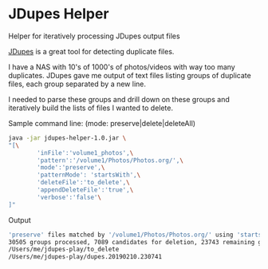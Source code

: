 JDupes Helper
=========================

Helper for iteratively processing JDupes output files

[JDupes](https://github.com/jbruchon/jdupes) is a great tool for detecting duplicate files.

I have a NAS with 10's of 1000's of photos/videos with way too many duplicates.
JDupes gave me output of text files listing groups of duplicate files, each group separated by a new line.

I needed to parse these groups and drill down on these groups and iteratively build
the lists of files I wanted to delete.

Sample command line: (mode: preserve|delete|deleteAll)

```bash
java -jar jdupes-helper-1.0.jar \
"[\
        'inFile':'volume1_photos',\
        'pattern':'/volume1/Photos/Photos.org/',\
        'mode':'preserve',\
        'patternMode': 'startsWith',\
        'deleteFile':'to_delete',\
        'appendDeleteFile':'true',\
        'verbose':'false'\
]"
```


Output

```bash
'preserve' files matched by '/volume1/Photos/Photos.org/' using 'startsWith' in file 'volume1_photos'
30505 groups processed, 7089 candidates for deletion, 23743 remaining groups (51945 remaining files)
/Users/me/jdupes-play/to_delete
/Users/me/jdupes-play/dupes.20190210.230741
```